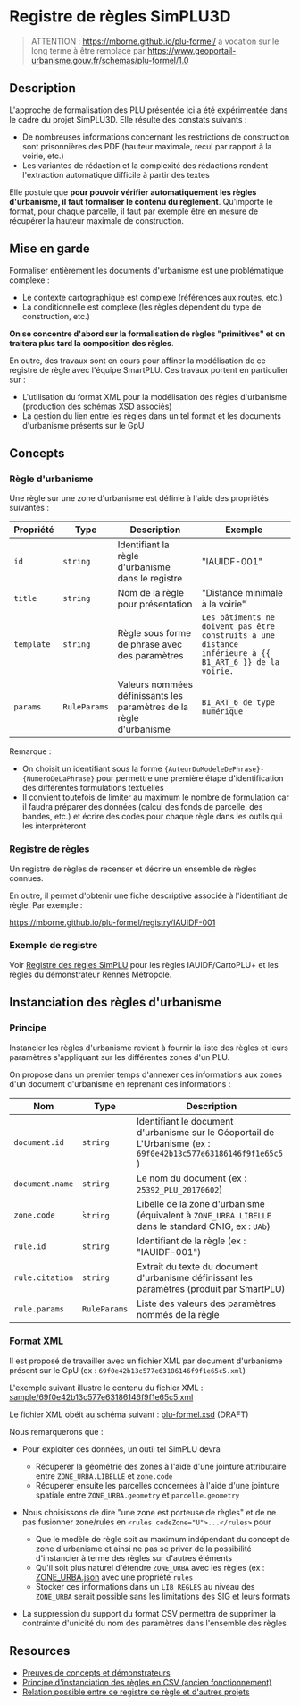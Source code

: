 # Registre de règles SimPLU3D

> ATTENTION : https://mborne.github.io/plu-formel/ a vocation sur le long terme à être remplacé par https://www.geoportail-urbanisme.gouv.fr/schemas/plu-formel/1.0

## Description

L'approche de formalisation des PLU présentée ici a été expérimentée dans le cadre du projet SimPLU3D. Elle résulte des constats suivants :

* De nombreuses informations concernant les restrictions de construction sont prisonnières des PDF (hauteur maximale, recul par rapport à la voirie, etc.)
* Les variantes de rédaction et la complexité des rédactions rendent l'extraction automatique difficile à partir des textes

Elle postule que **pour pouvoir vérifier automatiquement les règles d'urbanisme, il faut formaliser le contenu du règlement**. Qu'importe le format, pour chaque parcelle, il faut par exemple être en mesure de récupérer la hauteur maximale de construction.

## Mise en garde

Formaliser entièrement les documents d'urbanisme est une problématique complexe :

* Le contexte cartographique est complexe (références aux routes, etc.)
* La conditionnelle est complexe (les règles dépendent du type de construction, etc.)

**On se concentre d'abord sur la formalisation de règles "primitives" et on traitera plus tard la composition des règles**.

En outre, des travaux sont en cours pour affiner la modélisation de ce registre de règle avec l'équipe SmartPLU. Ces travaux portent en particulier sur :

* L'utilisation du format XML pour la modélisation des règles d'urbanisme (production des schémas XSD associés)
* La gestion du lien entre les règles dans un tel format et les documents d'urbanisme présents sur le GpU


## Concepts

### Règle d'urbanisme

Une règle sur une zone d'urbanisme est définie à l'aide des propriétés suivantes :

| Propriété  | Type         | Description                                                         | Exemple                                                                                                 |
| ---------- | ------------ | ------------------------------------------------------------------- | ------------------------------------------------------------------------------------------------------- |
| `id`       | `string`     | Identifiant la règle d'urbanisme dans le registre                   | "IAUIDF-001"                                                                                            |
| `title`    | `string`     | Nom de la règle pour présentation                                   | "Distance minimale à la voirie"                                                                         |
| `template` | `string`     | Règle sous forme de phrase avec des paramètres                      | `Les bâtiments ne doivent pas être construits à une distance inférieure à {{ B1_ART_6 }} de la voirie.` |
| `params`   | `RuleParams` | Valeurs nommées définissants les paramètres de la règle d'urbanisme | `B1_ART_6 de type numérique`                                                                            |

Remarque : 

* On choisit un identifiant sous la forme `{AuteurDuModeleDePhrase}-{NumeroDeLaPhrase}` pour permettre une première étape d'identification des différentes formulations textuelles
* Il convient toutefois de limiter au maximum le nombre de formulation car il faudra préparer des données (calcul des fonds de parcelle, des bandes, etc.) et écrire des codes pour chaque règle dans les outils qui les interprèteront

### Registre de règles

Un registre de règles de recenser et décrire un ensemble de règles connues.

En outre, il permet d'obtenir une fiche descriptive associée à l'identifiant de règle. Par exemple :

https://mborne.github.io/plu-formel/registry/IAUIDF-001



### Exemple de registre

Voir [Registre des règles SimPLU](registry/index.md) pour les règles IAUIDF/CartoPLU+ et les règles du démonstrateur Rennes Métropole.


## Instanciation des règles d'urbanisme

### Principe

Instancier les règles d'urbanisme revient à fournir la liste des règles et leurs paramètres s'appliquant sur les différentes zones d'un PLU. 

On propose dans un premier temps d'annexer ces informations aux zones d'un document d'urbanisme en reprenant ces informations :

| Nom             | Type         | Description                                                                                                     |
| --------------- | ------------ | --------------------------------------------------------------------------------------------------------------- |
| `document.id`   | `string`     | Identifiant le document d'urbanisme sur le Géoportail de L'Urbanisme (ex : `69f0e42b13c577e63186146f9f1e65c5` ) |
| `document.name` | `string`     | Le nom du document (ex : `25392_PLU_20170602`)                                                                  |
| `zone.code`     | ̀`string`     | Libelle de la zone d'urbanisme (équivalent à `ZONE_URBA.LIBELLE` dans le standard CNIG, ex : `UAb`)             |
| `rule.id`       | `string`     | Identifiant de la règle (ex : "IAUIDF-001")                                                                     |
| `rule.citation` | `string`     | Extrait du texte du document d'urbanisme définissant les paramètres (produit par SmartPLU)                      |
| `rule.params`   | `RuleParams` | Liste des valeurs des paramètres nommés de la règle                                                             |

### Format XML

Il est proposé de travailler avec un fichier XML par document d'urbanisme présent sur le GpU (ex : `69f0e42b13c577e63186146f9f1e65c5.xml`)

L'exemple suivant illustre le contenu du fichier XML : [sample/69f0e42b13c577e63186146f9f1e65c5.xml](sample/69f0e42b13c577e63186146f9f1e65c5.xml)

Le fichier XML obéit au schéma suivant : [plu-formel.xsd](plu-formel.xsd) (DRAFT)

Nous remarquerons que :

* Pour exploiter ces données, un outil tel SimPLU devra 
  * Récupérer la géométrie des zones à l'aide d'une jointure attributaire entre `ZONE_URBA.LIBELLE` et `zone.code`
  * Récupérer ensuite les parcelles concernées à l'aide d'une jointure spatiale entre `ZONE_URBA.geometry` et `parcelle.geometry`

* Nous choisissons de dire "une zone est porteuse de règles" et de ne pas fusionner zone/rules en `<rules codeZone="U">...</rules>` pour
  * Que le modèle de règle soit au maximum indépendant du concept de zone d'urbanisme et ainsi ne pas se priver de la possibilité d'instancier à terme des règles sur d'autres éléments
  * Qu'il soit plus naturel d'étendre `ZONE_URBA` avec les règles (ex : [ZONE_URBA.json](sample/69f0e42b13c577e63186146f9f1e65c5/ZONE_URBA.geojson) avec une propriété `rules`
  * Stocker ces informations dans un `LIB_REGLES` au niveau des `ZONE_URBA` serait possible sans les limitations des SIG et leurs formats

* La suppression du support du format CSV permettra de supprimer la contrainte d'unicité du nom des paramètres dans l'ensemble des règles

## Resources

* [Preuves de concepts et démonstrateurs](poc.md)
* [Principe d'instanciation des règles en CSV (ancien fonctionnement)](legacy-csv.md)
* [Relation possible entre ce registre de règle et d'autres projets](projects.md)
